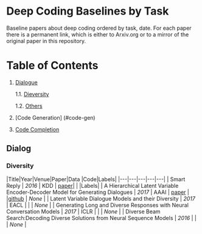 # Deep Coding Baselines by Task
Baseline papers about deep coding ordered by task, date. For each paper there is a permanent link, which is either to Arxiv.org or to a mirror of the original paper in this repository.
# Table of Contents
1. [Dialogue](#dialog)

	1.1. [Dieversity](#dieversity)

	1.2. [Others](#other)
	
2. [Code Generation] (#code-gen)


3. [Code Completion](#code-complete)

## Dialog

### Diversity

|Title|Year|Venue|Paper|Data |Code|Labels|
|---|---|---|---|---|
| Smart Reply | _2016_ | KDD | [paper](https://github.com/DeepSE/DeepCodingBaselines/raw/master/papers/smart-reply.pdf)| | |Labels|
| A Hierarchical Latent Variable Encoder-Decoder Model for Generating Dialogues | _2017_  | AAAI | [paper](https://github.com/DeepSE/DeepCodingBaselines/raw/master/papers/!2017AAAI-A-Hierarchical-Latent-Variable-Encoder-Decoder-Model-for-Generating-Dialogues.pdf) | |[github](https://github.com/julianser/hed-dlg-truncated) | _None_ | 
| Latent Variable Dialogue Models and their Diversity | _2017_ | EACL |  |  | _None_ | 
| Generating Long and Diverse Responses with Neural Conversation Models | _2017_ | ICLR |  |  | _None_ | 
| Diverse Beam Search:Decoding Diverse Solutions from Neural Sequence Models | _2016_ |  |  | _None_ | 

